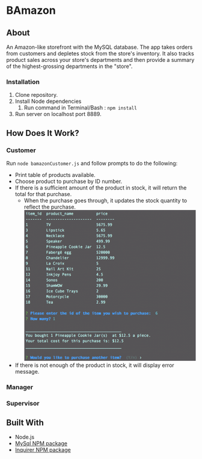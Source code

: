 # BAmazon

## About 
An Amazon-like storefront with the MySQL database. The app takes orders from customers and depletes stock from the store's inventory. It also tracks product sales across your store's departments and then provide a summary of the highest-grossing departments in the "store".

### Installation
1. Clone repository.
1. Install Node dependencies 
    1. Run command in Terminal/Bash :
    `npm install`
1. Run server on localhost port 8889.

## How Does It Work?

### Customer 
Run `node bamazonCustomer.js` and follow prompts to do the following: 
* Print  table of products available.
* Choose product to purchase by ID number.
* If there is a sufficient amount of the product in stock, it will return the total for that purchase.
    * When the purchase goes through, it updates the stock quantity to reflect the purchase.
    ![Purchase Success](/images/custPurchase.jpg)
* If there is not enough of the product in stock, it will display error message.


### Manager

### Supervisor 


## Built With
* Node.js
* [MySql NPM package](https://www.npmjs.com/package/mysql)
* [Inquirer NPM package]( https://www.npmjs.com/package/inquirer)

